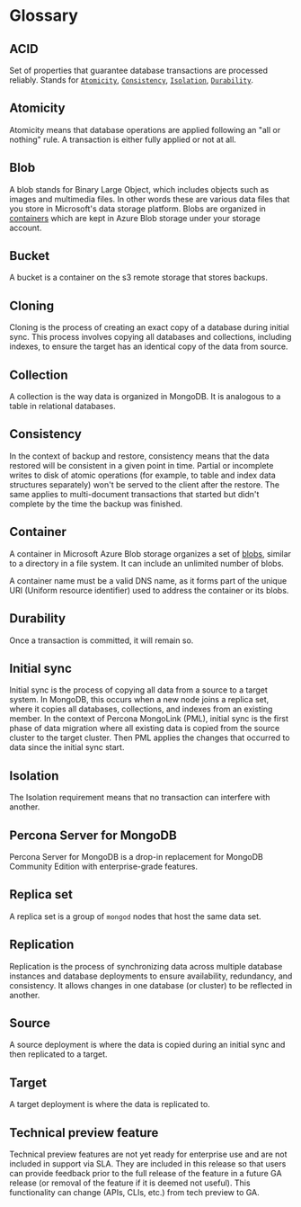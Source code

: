 # Glossary

## ACID
     
Set of properties that guarantee database transactions are processed reliably. Stands for [`Atomicity`](#atomicity), [`Consistency`](#consistency), [`Isolation`](#isolation), [`Durability`](#durability).

## Atomicity

Atomicity means that database operations are applied following an "all or nothing" rule. A transaction is either fully applied or not at all.

## Blob
    
A blob stands for Binary Large Object, which includes objects such as images and multimedia files. In other words these are various data files that you store in Microsoft's data storage platform. Blobs are organized in [containers](#container) which are kept in Azure Blob storage under your storage account.

## Bucket

A bucket is a container on the s3 remote storage that stores backups.

## Cloning

Cloning is the process of creating an exact copy of a database during initial sync. This process involves copying all databases and collections, including indexes, to ensure the target has an identical copy of the data from source. 

## Collection
     
A collection is the way data is organized in MongoDB. It is analogous to a table in relational databases.

## Consistency

In the context of backup and restore, consistency means that the data restored will be consistent in a given point in time. Partial or incomplete writes to disk of atomic operations (for example, to table and index data structures separately) won't be served to the client after the restore. The same applies to multi-document transactions that started but didn't complete by the time the backup was finished.

## Container

A container in Microsoft Azure Blob storage organizes a set of [blobs](#blob), similar to a directory in a file system. It can include an unlimited number of blobs.

A container name must be a valid DNS name, as it forms part of the unique URI (Uniform resource identifier) used to address the container or its blobs. 

## Durability
   
Once a transaction is committed, it will remain so.

## Initial sync

Initial sync is the process of copying all data from a source to a target system. In MongoDB, this occurs when a new node joins a replica set, where it copies all databases, collections, and indexes from an existing member. In the context of Percona MongoLink (PML), initial sync is the first phase of data migration where all existing data is copied from the source cluster to the target cluster. Then PML applies the changes that occurred to data since the initial sync start.

## Isolation

The Isolation requirement means that no transaction can interfere with another.

## Percona Server for MongoDB 

Percona Server for MongoDB is a drop-in replacement for MongoDB Community Edition with enterprise-grade features.

## Replica set
   
A replica set is a group of `mongod` nodes that host the same data set.

## Replication

Replication is the process of synchronizing data across multiple database instances and database deployments to ensure availability, redundancy, and consistency. It allows changes in one database (or cluster) to be reflected in another.

## Source

A source deployment is where the data is copied during an initial sync and then replicated to a target.

## Target 

A target deployment is where the data is replicated to.

## Technical preview feature

Technical preview features are not yet ready for enterprise use and are not included in support via SLA. They are included in this release so that users can provide feedback prior to the full release of the feature in a future GA release (or removal of the feature if it is deemed not useful). This functionality can change (APIs, CLIs, etc.) from tech preview to GA. 

